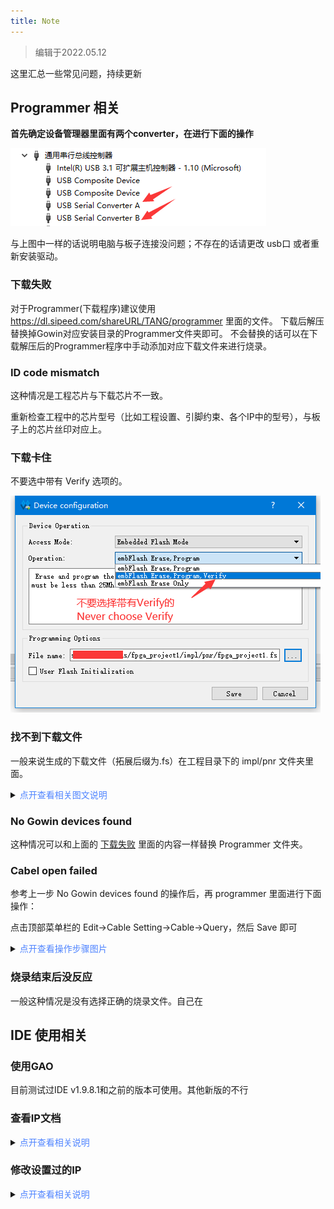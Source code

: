 ```yaml
---
title: Note
---
```


> 编辑于2022.05.12

这里汇总一些常见问题，持续更新

## Programmer 相关

**首先确定设备管理器里面有两个converter，在进行下面的操作**

![](./../assets/questions/converter.png)

与上图中一样的话说明电脑与板子连接没问题；不存在的话请更改 usb口 或者重新安装驱动。

### 下载失败

对于Programmer(下载程序)建议使用 
https://dl.sipeed.com/shareURL/TANG/programmer 里面的文件。
下载后解压替换掉Gowin对应安装目录的Programmer文件夹即可。
不会替换的话可以在下载解压后的Programmer程序中手动添加对应下载文件来进行烧录。

### ID code mismatch

这种情况是工程芯片与下载芯片不一致。

重新检查工程中的芯片型号（比如工程设置、引脚约束、各个IP中的型号），与板子上的芯片丝印对应上。

### 下载卡住

不要选中带有 Verify 选项的。

![](./../assets/questions/never_choose_verify.png)

### 找不到下载文件

一般来说生成的下载文件（拓展后缀为.fs）在工程目录下的 impl/pnr 文件夹里面。

<details>
  <summary><font color="#4F84FF">点开查看相关图文说明</font></summary>
  <img src="./../assets/questions/fs_path.png">
  <p> 在上图中可以看到这个下载文件的路径为 /fpga_project1/impl/pnr/fpga_project1.fs </p>
  <p></p>
  <p> 其中 fpga_project1 为工程目录，impl 为 IDE 生成的目录，然后所需要的文件位于 pnr 文件夹内</p>
  <p></p>
  <p> 然后那个拓展名为 .fs 的文件就是下载到 fpga 的文件</p>
</details>

### No Gowin devices found

这种情况可以和上面的 [下载失败](#下载失败) 里面的内容一样替换 Programmer 文件夹。

### Cabel open failed

参考上一步 No Gowin devices found 的操作后，再 programmer 里面进行下面操作：

点击顶部菜单栏的 Edit->Cable Setting->Cable->Query，然后 Save 即可

<details>
  <summary><font color="#4F84FF">点开查看操作步骤图片</font></summary>
  <img src="./../assets/questions/cable.png">
  <p>点击下图中的 Query</p>
  <img src="./../assets/questions/click_query.png" >
  <p>接着再点击 Save 即可</p>
</details>

### 烧录结束后没反应

一般这种情况是没有选择正确的烧录文件。自己在

## IDE 使用相关

### 使用GAO

目前测试过IDE v1.9.8.1和之前的版本可使用。其他新版的不行

### 查看IP文档
<details>
  <summary><font color="#4F84FF">点开查看相关说明</font></summary>
    <img src="./../assets/ip-reference.png">
</details>

### 修改设置过的IP
<details>
  <summary><font color="#4F84FF">点开查看相关说明</font></summary>
    <img src="./../assets/ip-reconfigure.png">
</details>
